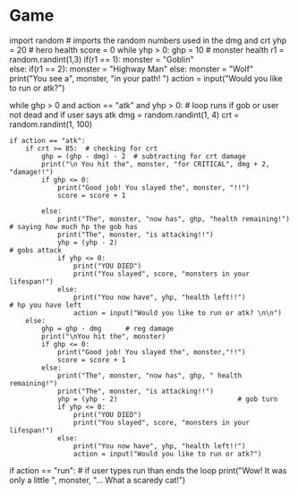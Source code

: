 # Game
import random # imports the random numbers used in the dmg and crt
yhp = 20  # hero health
score = 0
while yhp > 0:
  ghp = 10  # monster health
  r1 = random.randint(1,3)
  if(r1 == 1):
    monster = "Goblin"  
  else:
    if(r1 == 2):
      monster = "Highway Man"
    else:
      monster = "Wolf"
  print("You see a", monster, "in your path! ")
  action = input("Would you like to run or atk?")

  while ghp > 0 and action == "atk" and yhp > 0: # loop runs if gob or user not dead and if user says atk
    dmg = random.randint(1, 4)
    crt = random.randint(1, 100)
  
    if action == "atk":
        if crt >= 85:  # checking for crt
            ghp = (ghp - dmg) - 2  # subtracting for crt damage
            print("\n You hit the", monster, "for CRITICAL", dmg + 2, "damage!!")
            if ghp <= 0:
                print("Good job! You slayed the", monster, "!!")
                score = score + 1
                
            else:
                print("The", monster, "now has", ghp, "health remaining!")          # saying how much hp the gob has
                print("The", monster, "is attacking!!")
                yhp = (yhp - 2)                                            # gobs attack
                if yhp <= 0:
                    print("YOU DIED")
                    print("You slayed", score, "monsters in your lifespan!")
                else:
                    print("You now have", yhp, "health left!!")                 # hp you have left
                    action = input("Would you like to run or atk? \n\n")
        else:
            ghp = ghp - dmg      # reg damage
            print("\nYou hit the", monster)
            if ghp <= 0:
                print("Good job! You slayed the", monster,"!!")
                score = score + 1
            else:
                print("The", monster, "now has", ghp, " health remaining!")
                print("The", monster, "is attacking!!")
                yhp = (yhp - 2)                              # gob turn
                if yhp <= 0:
                    print("YOU DIED")
                    print("You slayed", score, "monsters in your lifespan!")
                else:
                    print("You now have", yhp, "health left!!")
                    action = input("Would you like to run or atk?")
if action == "run":    # if user types run than ends the loop
    print("Wow! It was only a little ", monster, "... What a scaredy cat!")


